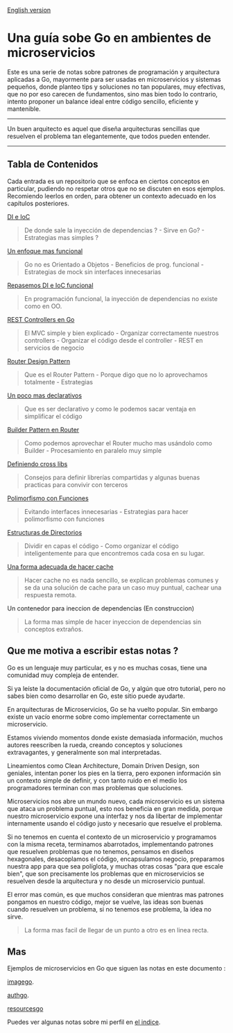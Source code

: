 [English version](README_en.md)

# Una guía sobe Go en ambientes de microservicios

Este es una serie de notas sobre patrones de programación y arquitectura aplicadas a Go, mayormente para ser usadas en microservicios y sistemas pequeños, donde planteo tips y soluciones no tan populares, muy efectivas, que no por eso carecen de fundamentos, sino mas bien todo lo contrario, intento proponer un balance ideal entre código sencillo, eficiente y mantenible.

---

Un buen arquitecto es aquel que diseña arquitecturas sencillas que resuelven el problema tan elegantemente, que todos pueden entender.

---

## Tabla de Contenidos

Cada entrada es un repositorio que se enfoca en ciertos conceptos en particular, pudiendo no respetar otros que no se discuten en esos ejemplos. Recomiendo leerlos en orden, para obtener un contexto adecuado en los capítulos posteriores.

[DI e IoC](go_di_ioc/README.md)

> De donde sale la inyección de dependencias ? - Sirve en Go? - Estrategias mas simples ?

[Un enfoque mas funcional](go_functional/README.md)

> Go no es Orientado a Objetos - Beneficios de prog. funcional - Estrategias de mock sin interfaces innecesarias

[Repasemos DI e IoC funcional](go_di_ioc2/README.md)

> En programación funcional, la inyección de dependencias no existe como en OO.

[REST Controllers en Go](go_rest_controller/README.md)

> El MVC simple y bien explicado - Organizar correctamente nuestros controllers - Organizar el código desde el controller - REST en servicios de negocio

[Router Design Pattern](go_router_design/README.md)

> Que es el Router Pattern - Porque digo que no lo aprovechamos totalmente - Estrategias

[Un poco mas declarativos](go_declarative/README.md)

> Que es ser declarativo y como le podemos sacar ventaja en simplificar el código

[Builder Pattern en Router](go_router_builder/README.md)

> Como podemos aprovechar el Router mucho mas usándolo como Builder - Procesamiento en paralelo muy simple

[Definiendo cross libs](go_libs/README.md)

> Consejos para definir librerías compartidas y algunas buenas practicas para convivir con terceros

[Polimorfismo con Funciones](go_functional_polimorfism/README.md)

> Evitando interfaces innecesarias - Estrategias para hacer polimorfismo con funciones

[Estructuras de Directorios](go_directories/README.md)

> Dividir en capas el código - Como organizar el código inteligentemente para que encontremos cada cosa en su lugar.

[Una forma adecuada de hacer cache](go_cache/README.md)

> Hacer cache no es nada sencillo, se explican problemas comunes y se da una solución de cache para un caso muy puntual, cachear una respuesta remota.

Un contenedor para ineccion de dependencias (En construccion)

> La forma mas simple de hacer inyeccion de dependencias sin conceptos extraños.

## Que me motiva a escribir estas notas ?

Go es un lenguaje muy particular, es y no es muchas cosas, tiene una comunidad muy compleja de entender.

Si ya leíste la documentación oficial de Go, y algún que otro tutorial, pero no sabes bien como desarrollar en Go, este sitio puede ayudarte.

En arquitecturas de Microservicios, Go se ha vuelto popular. Sin embargo existe un vacío enorme sobre como implementar correctamente un microservicio.

Estamos viviendo momentos donde existe demasiada información, muchos autores reescriben la rueda, creando conceptos y soluciones extravagantes, y generalmente son mal interpretadas.

Lineamientos como Clean Architecture, Domain Driven Design, son geniales, intentan poner los pies en la tierra, pero exponen información sin un contexto simple de definir, y con tanto ruido en el medio los programadores terminan con mas problemas que soluciones.

Microservicios nos abre un mundo nuevo, cada microservicio es un sistema que ataca un problema puntual, esto nos beneficia en gran medida, porque nuestro microservicio expone una interfaz y nos da libertar de implementar internamente usando el código justo y necesario que resuelve el problema.

Si no tenemos en cuenta el contexto de un microservicio y programamos con la misma receta, terminamos abarrotados, implementando patrones que resuelven problemas que no tenemos, pensamos en diseños hexagonales, desacoplamos el código, encapsulamos negocio, preparamos nuestra app para que sea políglota, y muchas otras cosas "para que escale bien", que son precisamente los problemas que en microservicios se resuelven desde la arquitectura y no desde un microservicio puntual.

El error mas común, es que muchos consideran que mientras mas patrones pongamos en nuestro código, mejor se vuelve, las ideas son buenas cuando resuelven un problema, si no tenemos ese problema, la idea no sirve.

> La forma mas facil de llegar de un punto a otro es en linea recta.

## Mas

Ejemplos de microservicios en Go que siguen las notas en este documento :

[imagego](https://github.com/nmarsollier/imagego).

[authgo](https://github.com/nmarsollier/authgo).

[resourcesgo](https://github.com/nmarsollier/resourcesgo)

Puedes ver algunas notas sobre mi perfil en [el indice](https://github.com/nmarsollier/index).

```

```
